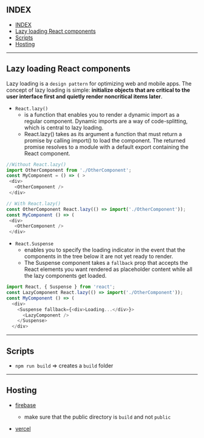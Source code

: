 ## INDEX

- [INDEX](#index)
- [Lazy loading React components](#lazy-loading-react-components)
- [Scripts](#scripts)
- [Hosting](#hosting)

---

## Lazy loading React components

Lazy loading is a `design pattern` for optimizing web and mobile apps. The concept of lazy loading is simple: **initialize objects that are critical to the user interface first and quietly render noncritical items later**.

- `React.lazy()`
  - is a function that enables you to render a dynamic import as a regular component. Dynamic imports are a way of code-splitting, which is central to lazy loading.
  - React.lazy() takes as its argument a function that must return a promise by calling import() to load the component. The returned promise resolves to a module with a default export containing the React component.

```js
//Without React.lazy()
import OtherComponent from './OtherComponent';
const MyComponent = () => ( >
 <div>
   <OtherComponent />
 </div>

// With React.lazy()
const OtherComponent React.lazy(() => import('./OtherComponent'));
const MyComponent () => (
 <div>
   <OtherComponent />
 </div>
```

- `React.Suspense`
  - enables you to specify the loading indicator in the event that the components in the tree below it are not yet ready to render.
  - The Suspense component takes a `fallback` prop that accepts the React elements you want rendered as placeholder content while all the lazy components get loaded.

```js
import React, { Suspense } from 'react';
const LazyComponent React.lazy(() => import('./OtherComponent'));
const MyComponent () => (
  <div>
    <Suspense fallback={<div>Loading...</div>}>
      <LazyComponent />
    </Suspense>
  </div>
```

---

## Scripts

- `npm run build` => creates a `build` folder

---

## Hosting

- [firebase](https://dzone.com/articles/react-apps-firebase)

  - make sure that the public directory is `build` and not `public`

- [vercel](https://vercel.com/)
